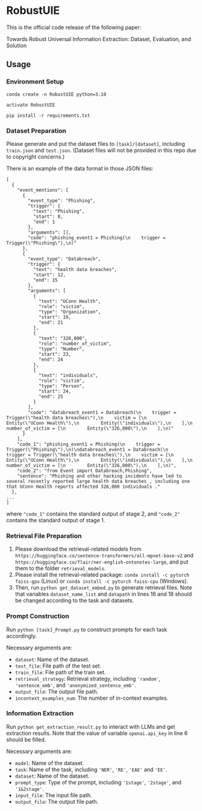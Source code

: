 # RobustUIE

This is the official code release of the following paper:

Towards Robust Universal Information Extraction: Dataset, Evaluation, and Solution

## Usage

### Environment Setup

```
conda create -n RobustUIE python=3.10

activate RobustUIE

pip install -r requirements.txt
```

### Dataset Preparation

Please generate and put the dataset files to `[task]/[dataset]`, including `train.json` and `test.json`. (Dataset files will not be provided in this repo due to copyright concerns.)

There is an example of the data format in those JSON files:

```
[
  {
    "event_mentions": [
      {
        "event_type": "Phishing",
        "trigger": {
          "text": "Phishing",
          "start": 0,
          "end": 1
        },
        "arguments": [],
        "code": "phishing_event1 = Phishing(\n    trigger = Trigger(\"Phishing\"),\n)"
      },
      {
        "event_type": "Databreach",
        "trigger": {
          "text": "health data breaches",
          "start": 12,
          "end": 15
        },
        "arguments": [
          {
            "text": "UConn Health",
            "role": "victim",
            "type": "Organization",
            "start": 19,
            "end": 21
          },
          {
            "text": "326,000",
            "role": "number_of_victim",
            "type": "Number",
            "start": 23,
            "end": 24
          },
          {
            "text": "individuals",
            "role": "victim",
            "type": "Person",
            "start": 24,
            "end": 25
          }
        ],
        "code": "databreach_event1 = Databreach(\n    trigger = Trigger(\"health data breaches\"),\n    victim = [\n        Entity(\"UConn Health\"),\n        Entity(\"individuals\"),\n    ],\n    number_of_victim = [\n        Entity(\"326,000\"),\n    ],\n)"
      }
    ],
    "code_1": "phishing_event1 = Phishing(\n    trigger = Trigger(\"Phishing\"),\n)\ndatabreach_event1 = Databreach(\n    trigger = Trigger(\"health data breaches\"),\n    victim = [\n        Entity(\"UConn Health\"),\n        Entity(\"individuals\"),\n    ],\n    number_of_victim = [\n        Entity(\"326,000\"),\n    ],\n)",
    "code_2": "from Event import Databreach,Phishing",
    "sentence": "Phishing and other hacking incidents have led to several recently reported large health data breaches , including one that UConn Health reports affected 326,000 individuals ."
  },
...
]
```

where `"code_1"` contains the standard output of stage 2, and `"code_2"` contains the standard output of stage 1.

### Retrieval File Preparation

1. Please download the retrieval-related models from `https://huggingface.co/sentence-transformers/all-mpnet-base-v2` and `https://huggingface.co/flair/ner-english-ontonotes-large`, and put them to the folder `retrieval_models`.
2. Please install the retrieval-related package: `conda install -c pytorch faiss-gpu` (Linux) or `conda install -c pytorch faiss-cpu` (Windows).
3. Then, run `python get_dataset_embed.py` to generate retrieval files. Note that variables `dataset_name_list` and `datapath` in lines 16 and 18 should be changed according to the task and datasets.

### Prompt Construction

Run `python [task]_Prompt.py` to construct prompts for each task accordingly.

Necessary arguments are:

* `dataset`: Name of the dataset.
* `test_file`: File path of the test set.
* `train_file`: File path of the train set.
* `retrieval_strategy`: Retrieval strategy, including `'random'`, `'sentence_emb'`, and `'anonymized_sentence_emb'`.
* `output_file`: The output file path.
* `incontext_examples_num`: The number of in-context examples.

### Information Extraction

Run `python get_extraction_result.py` to interact with LLMs and get extraction results. Note that the value of variable `openai.api_key` in line 6 should be filled.

Necessary arguments are:

* `model`: Name of the dataset.
* `task`: Name of the task, including `'NER'`, `'RE'`, `'EAE'` and `'EE'`.
* `dataset`: Name of the dataset.
* `prompt_type`: Type of the prompt, including `'1stage'`, `'2stage'`, and `'1&2stage'`.
* `input_file`: The input file path.
* `output_file`: The output file path.
